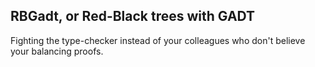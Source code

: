## RBGadt, or Red-Black trees with GADT

Fighting the type-checker instead of your colleagues who don't believe your balancing proofs.